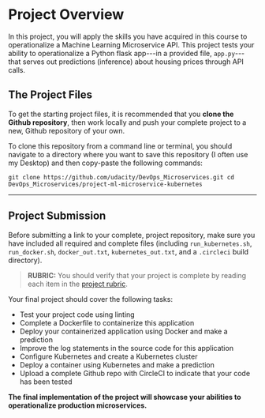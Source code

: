 # Project Overview

In this project, you will apply the skills you have acquired in this course to operationalize a Machine Learning Microservice API. This project tests your ability to operationalize a Python flask app---in a provided file, `app.py`---that serves out predictions (inference) about housing prices through API calls.

## The Project Files

To get the starting project files, it is recommended that you **clone the Github repository**, then work locally and push your complete project to a new, Github repository of your own.

To clone this repository from a command line or terminal, you should navigate to a directory where you want to save this repository (I often use my Desktop) and then copy-paste the following commands:
    
    git clone https://github.com/udacity/DevOps_Microservices.git cd DevOps_Microservices/project-ml-microservice-kubernetes 

---

## Project Submission

Before submitting a link to your complete, project repository, make sure you have included all required and complete files (including `run_kubernetes.sh`, `run_docker.sh`, `docker_out.txt`, `kubernetes_out.txt`, and a `.circleci` build directory).
> 
> **RUBRIC:** You should verify that your project is complete by reading each item in the [project rubric](https://review.udacity.com/#!/rubrics/2576/view).

Your final project should cover the following tasks:

* Test your project code using linting
* Complete a Dockerfile to containerize this application
* Deploy your containerized application using Docker and make a prediction
* Improve the log statements in the source code for this application
* Configure Kubernetes and create a Kubernetes cluster
* Deploy a container using Kubernetes and make a prediction
* Upload a complete Github repo with CircleCI to indicate that your code has been tested

**The final implementation of the project will showcase your abilities to operationalize production microservices.**